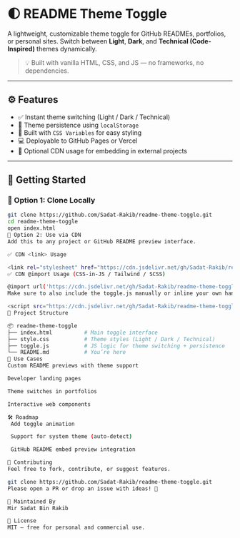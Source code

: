 # 🌓 README Theme Toggle

A lightweight, customizable theme toggle for GitHub READMEs, portfolios, or personal sites. Switch between **Light**, **Dark**, and **Technical (Code-Inspired)** themes dynamically.

> 💡 Built with vanilla HTML, CSS, and JS — no frameworks, no dependencies.

---

## ⚙️ Features

- ✅ Instant theme switching (Light / Dark / Technical)
- 💾 Theme persistence using `localStorage`
- 🎨 Built with `CSS Variables` for easy styling
- 💻 Deployable to GitHub Pages or Vercel
- 🔗 Optional CDN usage for embedding in external projects

---

## 🚀 Getting Started

### 🔧 Option 1: Clone Locally

```bash
git clone https://github.com/Sadat-Rakib/readme-theme-toggle.git
cd readme-theme-toggle
open index.html
🔗 Option 2: Use via CDN
Add this to any project or GitHub README preview interface.

✅ CDN <link> Usage

<link rel="stylesheet" href="https://cdn.jsdelivr.net/gh/Sadat-Rakib/readme-theme-toggle/style.css" />
✅ CDN @import Usage (CSS-in-JS / Tailwind / SCSS)

@import url('https://cdn.jsdelivr.net/gh/Sadat-Rakib/readme-theme-toggle/style.css');
Make sure to also include the toggle.js manually or inline your own handler:

<script src="https://cdn.jsdelivr.net/gh/Sadat-Rakib/readme-theme-toggle/toggle.js"></script>
📁 Project Structure

📦 readme-theme-toggle
├── index.html          # Main toggle interface
├── style.css           # Theme styles (Light / Dark / Technical)
├── toggle.js           # JS logic for theme switching + persistence
└── README.md           # You’re here
🧩 Use Cases
Custom README previews with theme support

Developer landing pages

Theme switches in portfolios

Interactive web components

🛠️ Roadmap
 Add toggle animation

 Support for system theme (auto-detect)

 GitHub README embed preview integration

🤝 Contributing
Feel free to fork, contribute, or suggest features.

git clone https://github.com/Sadat-Rakib/readme-theme-toggle.git
Please open a PR or drop an issue with ideas! 💬

🧠 Maintained By
Mir Sadat Bin Rakib

📜 License
MIT — free for personal and commercial use.
